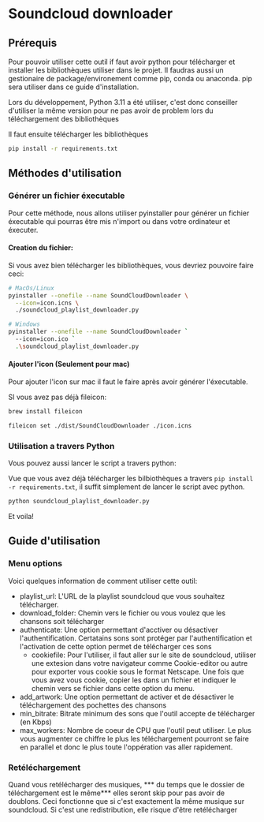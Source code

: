 # Soundcloud downloader
## Prérequis
Pour pouvoir utiliser cette outil if faut avoir python pour télécharger et installer les bibliothèques utiliser dans le projet. Il faudras aussi un gestionaire de package/environement comme pip, conda ou anaconda. pip sera utiliser dans ce guide d'installation.

Lors du développement, Python 3.11 a été utiliser, c'est donc conseiller d'utiliser la même version pour ne pas avoir de problem lors du téléchargement des bibliothèques

Il faut ensuite télécharger les bibliothèques
``` bash
pip install -r requirements.txt
```
## Méthodes d'utilisation
### Générer un fichier éxecutable
Pour cette méthode, nous allons utiliser pyinstaller pour générer un fichier éxecutable qui pourras être mis n'import ou dans votre ordinateur et éxecuter.
#### Creation du fichier:
Si vous avez bien télécharger les bibliothèques, vous devriez pouvoire faire ceci:
``` bash
# MacOs/Linux
pyinstaller --onefile --name SoundCloudDownloader \
  --icon=icon.icns \
  ./soundcloud_playlist_downloader.py

# Windows
pyinstaller --onefile --name SoundCloudDownloader `
  --icon=icon.ico `
  .\soundcloud_playlist_downloader.py
```

#### Ajouter l'icon (Seulement pour mac)
Pour ajouter l'icon sur mac il faut le faire après avoir générer l'éxecutable.

SI vous avez pas déjà fileicon:
``` bash
brew install fileicon
```

``` bash
fileicon set ./dist/SoundCloudDownloader ./icon.icns
```

### Utilisation a travers Python
Vous pouvez aussi lancer le script a travers python:

Vue que vous avez déjà télécharger les bilbiothèques a travers ```pip install -r requirements.txt```, il suffit simplement de lancer le script avec python.
``` bash
python soundcloud_playlist_downloader.py
```
Et voila!

## Guide d'utilisation
### Menu options
Voici quelques information de comment utiliser cette outil:
- playlist_url: L'URL de la playlist soundcloud que vous souhaitez télécharger.
- download_folder: Chemin vers le fichier ou vous voulez que les chansons soit télécharger
- authenticate: Une option permettant d'acctiver ou désactiver l'authentification. Certatains sons sont protéger par l'authentification et l'activation de cette option permet de télécharger ces sons
  - cookiefile: Pour l'utiliser, il faut aller sur le site de soundcloud, utiliser une extesion dans votre navigateur comme Cookie-editor ou autre pour exporter vous cookie sous le format Netscape. Une fois que vous avez vous cookie, copier les dans un fichier et indiquer le chemin vers se fichier dans cette option du menu. 
- add_artwork: Une option permettant de activer et de désactiver le téléchargement des pochettes des chansons
- min_bitrate: Bitrate minimum des sons que l'outil accepte de télécharger (en Kbps)
- max_workers: Nombre de coeur de CPU que l'outil peut utiliser. Le plus vous augmenter ce chiffre le plus les téléchargement pourront se faire en parallel et donc le plus toute l'oppération vas aller rapidement.
### Retéléchargement
Quand vous retélécharger des musiques, *** du temps que le dossier de téléchargement est le même*** elles seront skip pour pas avoir de doublons. Ceci fonctionne que si c'est exactement la même musique sur soundcloud. Si c'est une redistribution, elle risque d'être retélécharger